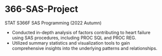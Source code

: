 # 366-SAS-Project
STAT S366F SAS Programming (2022 Autumn)
- Conducted in-depth analysis of factors contributing to heart failure using SAS procedures, including PROC SQL and PROC REG.
- Utilized summary statistics and visualization tools to gain comprehensive insights into the underlying patterns and relationships.
